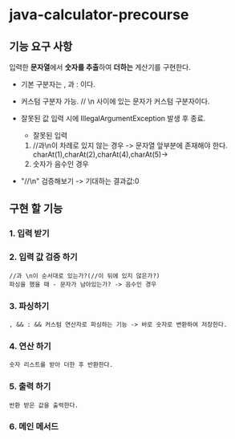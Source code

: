 # java-calculator-precourse

## 기능 요구 사항

입력한 **문자열**에서 **숫자를 추출**하여 **더하는** 게산기를 구현한다.

* 기본 구분자는 , 과 : 이다.


* 커스텀 구분자 가능. // \n 사이에 있는 문자가 커스텀 구분자이다.
* 잘못된 값 입력 시에 IllegalArgumentException 발생 후 종료.
    * 잘못된 입력

    1. //과\n이 차례로 있지 않는 경우 -> 문자열 앞부분에 존재해야 한다. charAt(1),charAt(2),charAt(4),charAt(5)->
    2. 숫자가 음수인 경우


* "//\n" 검증해보기 -> 기대하는 결과값:0

## 구현 할 기능

### 1. 입력 받기

### 2. 입력 값 검증 하기

    //과 \n이 순서대로 있는가?(//이 뒤에 있지 않은가?)
    파싱을 했을 때 - 문자가 남아있는가? -> 음수인 경우

### 3. 파싱하기
    , && : && 커스텀 연산자로 파싱하는 기능 -> 바로 숫자로 변환하여 저장한다.

### 4. 연산 하기

    숫자 리스트를 받아 더한 후 반환한다.

### 5. 출력 하기

    반환 받은 값을 출력한다.

### 6. 메인 메서드
